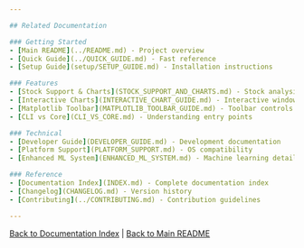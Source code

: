 ```yaml
---

## Related Documentation

### Getting Started
- [Main README](../README.md) - Project overview
- [Quick Guide](../QUICK_GUIDE.md) - Fast reference
- [Setup Guide](setup/SETUP_GUIDE.md) - Installation instructions

### Features
- [Stock Support & Charts](STOCK_SUPPORT_AND_CHARTS.md) - Stock analysis guide
- [Interactive Charts](INTERACTIVE_CHART_GUIDE.md) - Interactive window usage
- [Matplotlib Toolbar](MATPLOTLIB_TOOLBAR_GUIDE.md) - Toolbar controls
- [CLI vs Core](CLI_VS_CORE.md) - Understanding entry points

### Technical
- [Developer Guide](DEVELOPER_GUIDE.md) - Development documentation
- [Platform Support](PLATFORM_SUPPORT.md) - OS compatibility
- [Enhanced ML System](ENHANCED_ML_SYSTEM.md) - Machine learning details

### Reference
- [Documentation Index](INDEX.md) - Complete documentation index
- [Changelog](CHANGELOG.md) - Version history
- [Contributing](../CONTRIBUTING.md) - Contribution guidelines

---
```


[Back to Documentation Index](INDEX.md) | [Back to Main README](../README.md)
